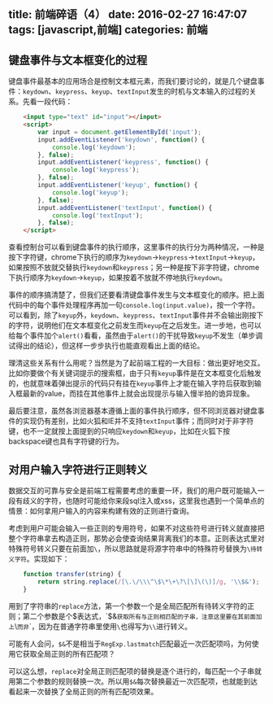 title: 前端碎语（4）
date: 2016-02-27 16:47:07
tags: [javascript,前端]
categories: 前端
---
## 键盘事件与文本框变化的过程
键盘事件最基本的应用场合是控制文本框元素，而我们要讨论的，就是几个键盘事件：`keydown`、`keypress`、`keyup`、`textInput`发生的时机与文本输入的过程的关系。先看一段代码：

```html
    <input type="text" id="input"></input>
    <script>
        var input = document.getElementById('input');
        input.addEventListener('keydown', function() {
            console.log('keydown');
        }, false);
        input.addEventListener('keypress', function() {
            console.log('keypress');
        }, false);
        input.addEventListener('keyup', function() {
            console.log('keyup');
        }, false);
        input.addEventListener('textInput', function() {
            console.log('textInput');
        }, false);
    </script>
```

查看控制台可以看到键盘事件的执行顺序，这里事件的执行分为两种情况，一种是按下字符键，chrome下执行的顺序为`keydown`->`keypress`->`textInput`->`keyup`，如果按照不放就交替执行`keydown`和`keypress`；另一种是按下非字符键，chrome下执行顺序为`keydown`->`keyup`，如果按着不放就不停地执行`keydown`。

事件的顺序搞清楚了，但我们还要看清键盘事件发生与文本框变化的顺序。把上面代码中的每个事件处理程序再加一句`console.log(input.value)`，按一个字符。可以看到，除了`keyup`外，`keydown`、`keypress`、`textInput`事件并不会输出刚按下的字符，说明他们在文本框变化之前发生而`keyup`在之后发生。进一步地，也可以给每个事件加个`alert()`看看，虽然由于`alert()`的干扰导致`keyup`不发生（单步调试得出的结论），但这样一步步执行也能直观看出上面的结论。

理清这些关系有什么用呢？当然是为了起前端工程的一大目标：做出更好地交互。比如你要做个有关键词提示的搜索框，由于只有`keyup`事件是在文本框变化后触发的，也就意味着弹出提示的代码只有挂在`keyup`事件上才能在输入字符后获取到输入框最新的value，而挂在其他事件上就会出现提示与输入慢半拍的诡异现象。

最后要注意，虽然各浏览器基本遵循上面的事件执行顺序，但不同浏览器对键盘事件的实现仍有差别，比如火狐和IE并不支持`textInput`事件；而同时对于非字符键，也不一定就按上面提到的只响应`keydown`和`keyup`，比如在火狐下按backspace键也具有字符键的行为。

## 对用户输入字符进行正则转义
数据交互的可靠与安全是前端工程需要考虑的重要一环，我们的用户既可能输入一段有歧义的字符，也随时可能给你来段sql注入或xss，这里我也遇到一个简单点的情景：如何拿用户输入的内容来构建有效的正则进行查询。

考虑到用户可能会输入一些正则的专用符号，如果不对这些符号进行转义就直接把整个字符串拿去构造正则，那势必会使查询结果背离我们的本意。正则表达式里对特殊符号转义只要在前面加`\`，所以思路就是将源字符串中的特殊符号替换为`\待转义字符`。实现如下：

```javascript
    function transfer(string) {
        return string.replace(/[\.\/\\\^\$\*\+\?\[\]\(\)]/g, '\\$&');
    }
```

用到了字符串的`replace`方法，第一个参数一个是全局匹配所有待转义字符的正则；第二个参数是个$表达式，`$&`获取所有与正则相匹配的子串，注意这里要在其前面加上`\\`而非`\`，因为在普通字符串里使用`\`也得写为`\\`进行转义。

可能有人会问，`$&`不是相当于`RegExp.lastmatch`匹配最近一次匹配项吗，为何使用它获取全局正则的所有匹配项？

可以这么想，`replace`对全局正则匹配项的替换是逐个进行的，每匹配一个子串就用第二个参数的规则替换一次。所以用`$&`每次替换最近一次匹配项，也就能到达看起来一次替换了全局正则的所有匹配项效果。

